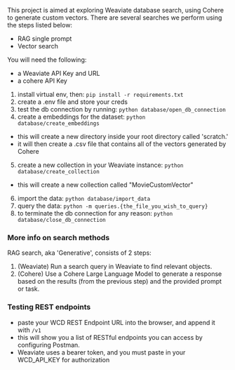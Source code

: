 This project is aimed at exploring Weaviate  database search, using Cohere to generate custom vectors.
There are several searches we perform using the steps listed below:
- RAG single prompt
- Vector search

You will need the following:
- a Weaviate API Key and URL
- a cohere API Key

1. install virtual env, then: `pip install -r requirements.txt`
2. create a .env file and store your creds
3. test the db connection by running: `python database/open_db_connection`
4. create a embeddings for the dataset: `python database/create_embeddings`
- this will create a new directory inside your root directory called 'scratch.'
- it will then create a .csv file that contains all of the vectors generated by Cohere
5. create a new collection in your Weaviate instance: `python database/create_collection`
- this will create a new collection called "MovieCustomVector"
6. import the data: `python database/import_data`
7. query the data: `python -m queries.{the_file_you_wish_to_query}`
8. to terminate the db connection for any reason: `python database/close_db_connection`

### More info on search methods
RAG search, aka 'Generative', consists of 2 steps:
1. (Weaviate) Run a search query in Weaviate to find relevant objects.
2. (Cohere) Use a Cohere Large Language Model to generate a response based on the results (from the previous step) and the provided prompt or task.

### Testing REST endpoints
- paste your WCD REST Endpoint URL into the browser, and append it with `/v1`
- this will show you a list of RESTful endpoints you can access by configuring Postman.
- Weaviate uses a bearer token, and you must paste in your WCD_API_KEY for authorization
